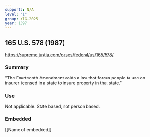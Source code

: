 ```yaml
---
supports: N/A
level: "1"
group: YIG-2025
year: 1897
---
```

## 165 U.S. 578 (1987)

https://supreme.justia.com/cases/federal/us/165/578/

### Summary

"The Fourteenth Amendment voids a law that forces people to use an insurer licensed in a state to insure property in that state."

### Use

Not applicable. State based, not person based.

### Embedded

[[Name of embedded]]